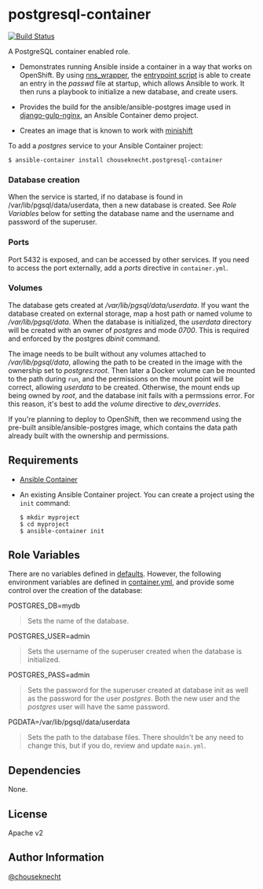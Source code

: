 # postgresql-container

[![Build Status](https://travis-ci.org/chouseknecht/postgresql-container.svg?branch=master)](https://travis-ci.org/chouseknecht/postgresql-container)

A PostgreSQL container enabled role.

- Demonstrates running Ansible inside a container in a way that works on OpenShift. By using [nns_wrapper](https://cwrap.org/nss_wrapper.html), the [entrypoint script](./files/entrypoint.sh) is able to create an entry in the *passwd* file at startup, which allows Ansible to work. It then runs a playbook to initialize a new database, and create users.

- Provides the build for the ansible/ansible-postgres image used in [django-gulp-nginx](https://github.com/ansible/django-gulp-nginx), an Ansible Container demo project.

- Creates an image that is known to work with [minishift](https://github.com/minishift/minishift)

To add a *postgres* service to your Ansible Container project:

```
$ ansible-container install chouseknecht.postgresql-container 
```
### Database creation

When the service is started, if no database is found in /var/lib/pgsql/data/userdata, then a new database is created. See *Role Variables* below for setting the database name and the username and password of the superuser. 

### Ports

Port 5432 is exposed, and can be accessed by other services. If you need to access the port externally, add a *ports* directive in `container.yml`.

### Volumes

The database gets created at */var/lib/pgsql/data/userdata*. If you want the database created on external storage, map a host path or named volume to */var/lib/pgsql/data*. When the database is initialized, the *userdata* directory will be created with an owner of *postgres* and mode *0700*. This is required and enforced by the postgres *dbinit* command.

The image needs to be built without any volumes attached to */var/lib/pgsql/data*, allowing the path to be created in the image with the ownership set to *postgres:root*. Then later a Docker volume can be mounted to the path during `run`, and the permissions on the mount point will be correct, allowing *userdata* to be created. Otherwise, the mount ends up being owned by *root*, and the database init fails with a permssions error. For this reason, it's best to add the *volume* directive to *dev_overrides*.

If you're planning to deploy to OpenShift, then we recommend using the pre-built ansible/ansible-postgres image, which contains the data path already built with the ownership and permissions.

## Requirements

- [Ansible Container](https://github.com/ansible/ansible-container)
- An existing Ansible Container project. You can create a project using the `init` command:

    ```
    $ mkdir myproject
    $ cd myproject
    $ ansible-container init
    ```
## Role Variables

There are no variables defined in [defaults](./defaults/main.yml). However, the following environment variables are defined in [container.yml](./meta/container.yml), and provide some control over the creation of the database:

POSTGRES_DB=mydb
> Sets the name of the database.

POSTGRES_USER=admin
> Sets the username of the superuser created when the database is initialized.

POSTGRES_PASS=admin
> Sets the password for the superuser created at database init as well as the password for the user *postgres*. Both the new user and the *postgres* user will have the same password.

PGDATA=/var/lib/pgsql/data/userdata
> Sets the path to the database files. There shouldn't be any need to change this, but if you do, review and update `main.yml`.

## Dependencies

None. 

## License

Apache v2

## Author Information

[@chouseknecht](https://github.com/chouseknecht)
